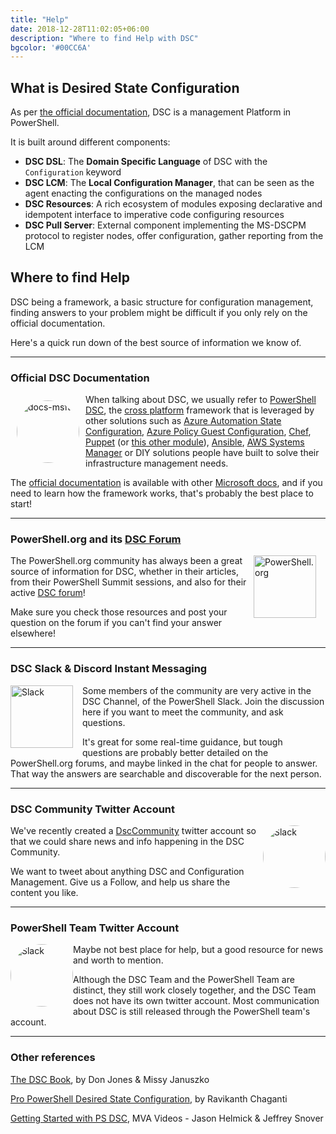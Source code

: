 ```yaml
---
title: "Help"
date: 2018-12-28T11:02:05+06:00
description: "Where to find Help with DSC"
bgcolor: '#00CC6A'
---
```


## What is Desired State Configuration

As per [the official documentation](https://docs.microsoft.com/en-us/powershell/dsc/overview/overview), DSC is a management Platform in PowerShell.

It is built around different components:

- **DSC DSL**: The **Domain Specific Language** of DSC with the `Configuration` keyword
- **DSC LCM**: The **Local Configuration Manager**, that can be seen as the agent enacting the configurations on the managed nodes
- **DSC Resources**: A rich ecosystem of modules exposing declarative and idempotent interface to imperative code configuring resources
- **DSC Pull Server**: External component implementing the MS-DSCPM protocol to register nodes, offer configuration, gather reporting from the LCM

## Where to find Help

DSC being a framework, a basic structure for configuration management, finding answers to your problem might be difficult if you only rely on the official documentation.

Here's a quick run down of the best source of information we know of.

<hr />

### Official DSC Documentation

<a href="https://docs.microsoft.com/en-us/powershell/dsc/overview/overview" target="_blank"><img src="https://github.com/dend/docs-graphics/blob/master/assets/docs-logo-ms.png?raw=true" alt="docs-msft" style="width:100px; display:block; float: left; margin: auto; padding: 10px; border-radius:50%" /></a>

When talking about DSC, we usually refer to [PowerShell DSC](https://docs.microsoft.com/en-us/powershell/dsc/overview/overview), the [cross platform](https://docs.microsoft.com/en-us/powershell/dsc/getting-started/lnxgettingstarted) framework that is leveraged by other solutions such as [Azure Automation State Configuration](https://docs.microsoft.com/en-us/azure/automation/automation-dsc-overview), [Azure Policy Guest Configuration](https://docs.microsoft.com/en-us/azure/governance/policy/concepts/guest-configuration), [Chef](https://docs.chef.io/resource_dsc_resource.html), [Puppet](https://forge.puppet.com/puppetlabs/dsc_lite) (or [this other module](https://forge.puppet.com/puppetlabs/dsc)), [Ansible](https://docs.ansible.com/ansible/latest/user_guide/windows_dsc.html), [AWS Systems Manager](https://aws.amazon.com/blogs/mt/run-compliance-enforcement-and-view-compliant-and-non-compliant-instances-using-aws-systems-manager-and-powershell-dsc/) or DIY solutions people have built to solve their infrastructure management needs.

The [official documentation](https://docs.microsoft.com/en-us/powershell/dsc/overview/overview) is available with other [Microsoft docs](https://docs.microsoft.com/en-us/), and if you need to learn how the framework works, that's probably the best place to start!
<hr />

### PowerShell.org and its [DSC Forum](https://powershell.org/forums/forum/dsc-desired-state-configuration/)

<a href="https://powershell.org/forums/forum/dsc-desired-state-configuration/" target="_blank"><img src="https://pbs.twimg.com/profile_images/1056972376951476229/sR84-VP4_400x400.jpg" alt="PowerShell.org" style="width:100px; display:block; float: right; margin-left: auto;margin-right:auto; padding-right: 15px; border-radius:0%" /></a>

The PowerShell.org community has always been a great source of information for DSC, whether in their articles, from their PowerShell Summit sessions, and also for their active [DSC forum](https://powershell.org/forums/forum/dsc-desired-state-configuration/)!

Make sure you check those resources and post your question on the forum if you can't find your answer elsewhere!

<hr />

### DSC Slack & Discord Instant Messaging

<a href="http://slack.poshcode.org/" target="_blank"><img src="../images/appIcon_desktop.png" alt="Slack" style="width:100px; display:block; float: left; margin-left: auto;margin-right:auto; padding-right: 15px; border-radius:0%" /></a>

Some members of the community are very active in the DSC Channel, of the PowerShell Slack.
Join the discussion here if you want to meet the community, and ask questions.

It's great for some real-time guidance, but tough questions are probably better detailed on the PowerShell.org forums, and maybe linked in the chat for people to answer. That way the answers are searchable and discoverable for the next person.
<hr />

### DSC Community Twitter Account

<a href="https://twitter.com/dsccommunity" target="_blank"><img src="../images/Twitter_Social_Icon_Square_Color.png" alt="Slack" style="width:100px; display:block; float: right; margin-left: auto;margin:auto; padding: 0px; border-radius:50%" /></a>

We've recently created a [DscCommunity](https://twitter.com/dsccommunity) twitter account so that we could share news and info happening in the DSC Community.

We want to tweet about anything DSC and Configuration Management. Give us a Follow, and help us share the content you like.

<hr />

### PowerShell Team Twitter Account

<a href="http://twitter.com/PowerShell_Team" target="_blank"><img src="https://pbs.twimg.com/profile_images/855495866664140800/t96UQmF__400x400.jpg" alt="Slack" style="width:100px; display:block; float: left; margin-left: auto;margin:auto; padding: 0px; border-radius:50%" /></a>

Maybe not best place for help, but a good resource for news and worth to mention.

Although the DSC Team and the PowerShell Team are distinct, they still work closely together, and the DSC Team does not have its own twitter account. Most communication about DSC is still released through the PowerShell team's account.

<hr />

### Other references

[The DSC Book](https://leanpub.com/the-dsc-book), by Don Jones & Missy Januszko

[Pro PowerShell Desired State Configuration](https://www.amazon.com/PowerShell-Desired-State-Configuration-Depth-ebook/dp/B07CNQD3M9), by Ravikanth Chaganti

[Getting Started with PS DSC](https://channel9.msdn.com/Series/Getting-Started-with-PowerShell-Desired-State-Configuration-DSC), MVA Videos - Jason Helmick & Jeffrey Snover

